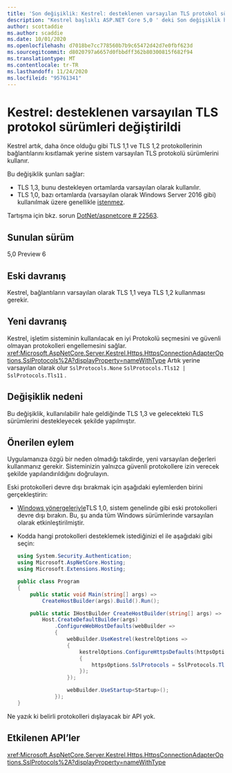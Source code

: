```yaml
---
title: 'Son değişiklik: Kestrel: desteklenen varsayılan TLS protokol sürümleri değiştirildi'
description: "Kestrel başlıklı ASP.NET Core 5,0 ' deki Son değişiklik hakkında bilgi edinin: varsayılan desteklenen TLS protokol sürümleri değişti"
author: scottaddie
ms.author: scaddie
ms.date: 10/01/2020
ms.openlocfilehash: d7018be7cc778560b7b9c65472d42d7e0fbf623d
ms.sourcegitcommit: d8020797a6657d0fbbdff362b80300815f682f94
ms.translationtype: MT
ms.contentlocale: tr-TR
ms.lasthandoff: 11/24/2020
ms.locfileid: "95761341"
---
```

# <a name="kestrel-default-supported-tls-protocol-versions-changed"></a>Kestrel: desteklenen varsayılan TLS protokol sürümleri değiştirildi

Kestrel artık, daha önce olduğu gibi TLS 1,1 ve TLS 1,2 protokollerinin bağlantılarını kısıtlamak yerine sistem varsayılan TLS protokolü sürümlerini kullanır.

Bu değişiklik şunları sağlar:

* TLS 1,3, bunu destekleyen ortamlarda varsayılan olarak kullanılır.
* TLS 1,0, bazı ortamlarda (varsayılan olarak Windows Server 2016 gibi) kullanılmak üzere genellikle [istenmez](/security/engineering/solving-tls1-problem).

Tartışma için bkz. sorun [DotNet/aspnetcore # 22563](https://github.com/dotnet/aspnetcore/issues/22563).

## <a name="version-introduced"></a>Sunulan sürüm

5,0 Preview 6

## <a name="old-behavior"></a>Eski davranış

Kestrel, bağlantıların varsayılan olarak TLS 1,1 veya TLS 1,2 kullanması gerekir.

## <a name="new-behavior"></a>Yeni davranış

Kestrel, işletim sisteminin kullanılacak en iyi Protokolü seçmesini ve güvenli olmayan protokolleri engellemesini sağlar. <xref:Microsoft.AspNetCore.Server.Kestrel.Https.HttpsConnectionAdapterOptions.SslProtocols%2A?displayProperty=nameWithType> Artık yerine varsayılan olarak olur `SslProtocols.None` `SslProtocols.Tls12 | SslProtocols.Tls11` .

## <a name="reason-for-change"></a>Değişiklik nedeni

Bu değişiklik, kullanılabilir hale geldiğinde TLS 1,3 ve gelecekteki TLS sürümlerini destekleyecek şekilde yapılmıştır.

## <a name="recommended-action"></a>Önerilen eylem

Uygulamanıza özgü bir neden olmadığı takdirde, yeni varsayılan değerleri kullanmanız gerekir. Sisteminizin yalnızca güvenli protokollere izin verecek şekilde yapılandırıldığını doğrulayın.

Eski protokolleri devre dışı bırakmak için aşağıdaki eylemlerden birini gerçekleştirin:

* [Windows yönergeleriyle](../../../../framework/network-programming/tls.md#configuring-schannel-protocols-in-the-windows-registry)TLS 1,0, sistem genelinde gibi eski protokolleri devre dışı bırakın. Bu, şu anda tüm Windows sürümlerinde varsayılan olarak etkinleştirilmiştir.
* Kodda hangi protokolleri desteklemek istediğinizi el ile aşağıdaki gibi seçin:

    ```csharp
    using System.Security.Authentication;
    using Microsoft.AspNetCore.Hosting;
    using Microsoft.Extensions.Hosting;

    public class Program
    {
        public static void Main(string[] args) =>
            CreateHostBuilder(args).Build().Run();

        public static IHostBuilder CreateHostBuilder(string[] args) =>
            Host.CreateDefaultBuilder(args)
                .ConfigureWebHostDefaults(webBuilder =>
                {
                    webBuilder.UseKestrel(kestrelOptions =>
                    {
                        kestrelOptions.ConfigureHttpsDefaults(httpsOptions =>
                        {
                            httpsOptions.SslProtocols = SslProtocols.Tls12 | SslProtocols.Tls13;
                        });
                    });

                    webBuilder.UseStartup<Startup>();
                });
    }
    ```

Ne yazık ki belirli protokolleri dışlayacak bir API yok.

## <a name="affected-apis"></a>Etkilenen API’ler

<xref:Microsoft.AspNetCore.Server.Kestrel.Https.HttpsConnectionAdapterOptions.SslProtocols%2A?displayProperty=nameWithType>

<!--

### Category

ASP.NET Core

### Affected APIs

`P:Microsoft.AspNetCore.Server.Kestrel.Https.HttpsConnectionAdapterOptions.SslProtocols`

-->

